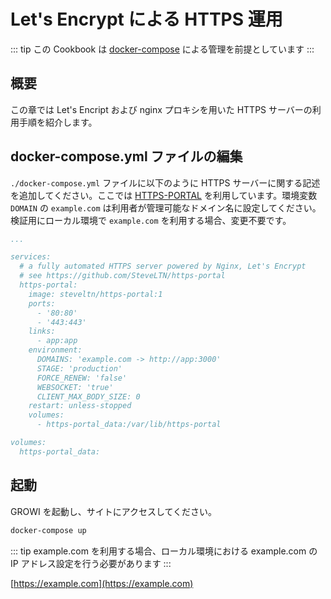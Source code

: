# Let's Encrypt による HTTPS 運用

::: tip
この Cookbook は [docker-compose](../getting-started/docker-compose.md) による管理を前提としています
:::

## 概要

この章では Let's Encript および nginx プロキシを用いた HTTPS サーバーの利用手順を紹介します。

## docker-compose.yml ファイルの編集

`./docker-compose.yml` ファイルに以下のように HTTPS サーバーに関する記述を追加してください。ここでは [HTTPS-PORTAL](https://github.com/SteveLTN/https-portal) を利用しています。環境変数 `DOMAIN` の `example.com` は利用者が管理可能なドメイン名に設定してください。検証用にローカル環境で `example.com` を利用する場合、変更不要です。

```text:docker-compose.yml
...

services:
  # a fully automated HTTPS server powered by Nginx, Let's Encrypt
  # see https://github.com/SteveLTN/https-portal
  https-portal:
    image: steveltn/https-portal:1
    ports:
      - '80:80'
      - '443:443'
    links:
      - app:app
    environment:
      DOMAINS: 'example.com -> http://app:3000'
      STAGE: 'production'
      FORCE_RENEW: 'false'
      WEBSOCKET: 'true'
      CLIENT_MAX_BODY_SIZE: 0
    restart: unless-stopped
    volumes:
      - https-portal_data:/var/lib/https-portal

volumes:
  https-portal_data:
```

## 起動

GROWI を起動し、サイトにアクセスしてください。

```bash
docker-compose up
```

::: tip
example.com を利用する場合、ローカル環境における example.com の IP アドレス設定を行う必要があります
:::

[https://example.com](https://example.com)
